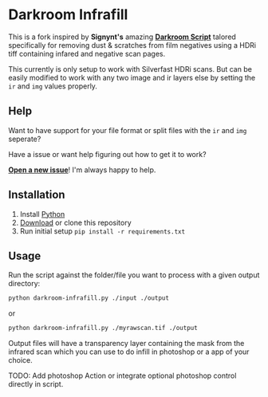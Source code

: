 # Darkroom Infrafill

This is a fork inspired by **Signynt's** amazing **[Darkroom Script](https://github.com/Signynt/signynts-darkroom-script)** talored specifically for removing dust & scratches from film negatives using a HDRi tiff containing infared and negative scan pages.

This currently is only setup to work with Silverfast HDRi scans. But can be easily modified to work with any two image and ir layers else by setting the `ir` and `img` values properly.

## Help
Want to have support for your file format or split files with the `ir` and `img` seperate? 

Have a issue or want help figuring out how to get it to work? 

**[Open a new issue](https://github.com/Inrixia/darkoom-infrafill/issues/new)**! I'm always happy to help. 

## Installation

1. Install [Python](https://www.python.org/downloads/)
2. [Download](https://github.com/Inrixia/darkoom-infrafill/archive/refs/heads/main.zip) or clone this repository
3. Run initial setup `pip install -r requirements.txt`

## Usage

Run the script against the folder/file you want to process with a given output directory:

```bash
python darkroom-infrafill.py ./input ./output
```

or

```bash
python darkroom-infrafill.py ./myrawscan.tif ./output
```

Output files will have a transparency layer containing the mask from the infrared scan which you can use to do infill in photoshop or a app of your choice.

TODO: Add photoshop Action or integrate optional photoshop control directly in script. 
